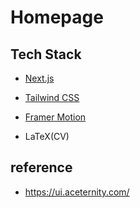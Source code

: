 # Homepage

## Tech Stack

- [Next.js](https://nextjs.org)

- [Tailwind CSS](https://tailwindcss.com)

- [Framer Motion](https://www.framer.com/motion)

- LaTeX(CV)

## reference

- https://ui.aceternity.com/
